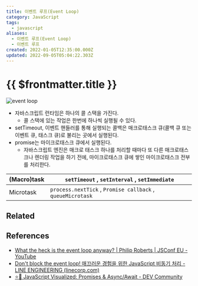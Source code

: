 ```yaml
---
title: 이벤트 루프(Event Loop)
category: JavaScript
tags:
  - javascript
aliases:
  - 이벤트 루프(Event Loop)
  - 이벤트 루프
created: 2022-01-05T12:35:00.000Z
updated: 2022-09-05T05:04:22.303Z
---
```


# {{ $frontmatter.title }}

![event loop](https://res.cloudinary.com/practicaldev/image/fetch/s--5iH5BNWm--/c_limit%2Cf_auto%2Cfl_progressive%2Cq_66%2Cw_880/https://dev-to-uploads.s3.amazonaws.com/i/lczn4fca41is4vpicr6w.gif)

- 자바스크립트 런타임은 하나의 콜 스택을 가진다.
  - 콜 스택에 있는 작업은 한번에 하나씩 실행될 수 있다.
- setTimeout, 이벤트 핸들러를 통해 실행되는 콜백은 매크로태스크 큐(콜백 큐 또는 이벤트 큐, 태스크 큐)로 불리는 곳에서 실행된다.
- promise는 마이크로태스크 큐에서 실행된다.
  - 자바스크립트 엔진은 매크로 태스크 하나를 처리할 때마다 또 다른 매크로태스크나 렌더링 작업을 하기 전에, 마이크로태스크 큐에 쌓인 마이크로태스크 전부를 처리한다.

| (Macro)task | `setTimeout` , `setInterval` , `setImmediate`              |
| ----------- | ---------------------------------------------------------- |
| Microtask   | `process.nextTick` , `Promise callback` , `queueMicrotask` |

## Related

## References

- [What the heck is the event loop anyway? | Philip Roberts | JSConf EU - YouTube](https://www.youtube.com/watch?v=8aGhZQkoFbQ)
- [Don't block the event loop! 매끄러운 경험을 위한 JavaScript 비동기 처리 - LINE ENGINEERING (linecorp.com)](https://engineering.linecorp.com/ko/blog/dont-block-the-event-loop/)
- [⭐️🎀 JavaScript Visualized: Promises & Async/Await - DEV Community](https://dev.to/lydiahallie/javascript-visualized-promises-async-await-5gke)
